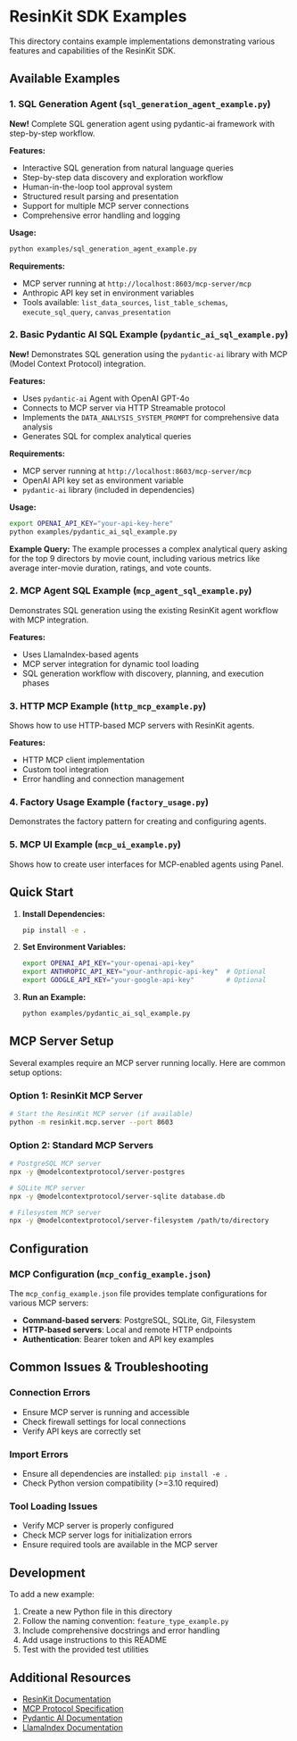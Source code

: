# ResinKit SDK Examples

This directory contains example implementations demonstrating various features and capabilities of the ResinKit SDK.

## Available Examples

### 1. SQL Generation Agent (`sql_generation_agent_example.py`)

**New!** Complete SQL generation agent using pydantic-ai framework with step-by-step workflow.

**Features:**

- Interactive SQL generation from natural language queries
- Step-by-step data discovery and exploration workflow
- Human-in-the-loop tool approval system
- Structured result parsing and presentation
- Support for multiple MCP server connections
- Comprehensive error handling and logging

**Usage:**
```bash
python examples/sql_generation_agent_example.py
```

**Requirements:**
- MCP server running at `http://localhost:8603/mcp-server/mcp`
- Anthropic API key set in environment variables
- Tools available: `list_data_sources`, `list_table_schemas`, `execute_sql_query`, `canvas_presentation`

### 2. Basic Pydantic AI SQL Example (`pydantic_ai_sql_example.py`)

**New!** Demonstrates SQL generation using the `pydantic-ai` library with MCP (Model Context Protocol) integration.

**Features:**

- Uses `pydantic-ai` Agent with OpenAI GPT-4o
- Connects to MCP server via HTTP Streamable protocol
- Implements the `DATA_ANALYSIS_SYSTEM_PROMPT` for comprehensive data analysis
- Generates SQL for complex analytical queries

**Requirements:**

- MCP server running at `http://localhost:8603/mcp-server/mcp`
- OpenAI API key set as environment variable
- `pydantic-ai` library (included in dependencies)

**Usage:**

```bash
export OPENAI_API_KEY="your-api-key-here"
python examples/pydantic_ai_sql_example.py
```

**Example Query:**
The example processes a complex analytical query asking for the top 9 directors by movie count, including various metrics like average inter-movie duration, ratings, and vote counts.

### 2. MCP Agent SQL Example (`mcp_agent_sql_example.py`)

Demonstrates SQL generation using the existing ResinKit agent workflow with MCP integration.

**Features:**

- Uses LlamaIndex-based agents
- MCP server integration for dynamic tool loading
- SQL generation workflow with discovery, planning, and execution phases

### 3. HTTP MCP Example (`http_mcp_example.py`)

Shows how to use HTTP-based MCP servers with ResinKit agents.

**Features:**

- HTTP MCP client implementation
- Custom tool integration
- Error handling and connection management

### 4. Factory Usage Example (`factory_usage.py`)

Demonstrates the factory pattern for creating and configuring agents.

### 5. MCP UI Example (`mcp_ui_example.py`)

Shows how to create user interfaces for MCP-enabled agents using Panel.

## Quick Start

1. **Install Dependencies:**

   ```bash
   pip install -e .
   ```

2. **Set Environment Variables:**

   ```bash
   export OPENAI_API_KEY="your-openai-api-key"
   export ANTHROPIC_API_KEY="your-anthropic-api-key"  # Optional
   export GOOGLE_API_KEY="your-google-api-key"        # Optional
   ```

3. **Run an Example:**
   ```bash
   python examples/pydantic_ai_sql_example.py
   ```

## MCP Server Setup

Several examples require an MCP server running locally. Here are common setup options:

### Option 1: ResinKit MCP Server

```bash
# Start the ResinKit MCP server (if available)
python -m resinkit.mcp.server --port 8603
```

### Option 2: Standard MCP Servers

```bash
# PostgreSQL MCP server
npx -y @modelcontextprotocol/server-postgres

# SQLite MCP server
npx -y @modelcontextprotocol/server-sqlite database.db

# Filesystem MCP server
npx -y @modelcontextprotocol/server-filesystem /path/to/directory
```

## Configuration

### MCP Configuration (`mcp_config_example.json`)

The `mcp_config_example.json` file provides template configurations for various MCP servers:

- **Command-based servers**: PostgreSQL, SQLite, Git, Filesystem
- **HTTP-based servers**: Local and remote HTTP endpoints
- **Authentication**: Bearer token and API key examples

## Common Issues & Troubleshooting

### Connection Errors

- Ensure MCP server is running and accessible
- Check firewall settings for local connections
- Verify API keys are correctly set

### Import Errors

- Ensure all dependencies are installed: `pip install -e .`
- Check Python version compatibility (>=3.10 required)

### Tool Loading Issues

- Verify MCP server is properly configured
- Check MCP server logs for initialization errors
- Ensure required tools are available in the MCP server

## Development

To add a new example:

1. Create a new Python file in this directory
2. Follow the naming convention: `feature_type_example.py`
3. Include comprehensive docstrings and error handling
4. Add usage instructions to this README
5. Test with the provided test utilities

## Additional Resources

- [ResinKit Documentation](../README.md)
- [MCP Protocol Specification](https://spec.modelcontextprotocol.io/)
- [Pydantic AI Documentation](https://ai.pydantic.dev/)
- [LlamaIndex Documentation](https://docs.llamaindex.ai/)
